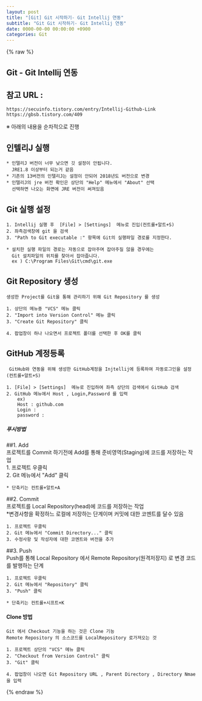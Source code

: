 ```yaml
---  
layout: post  
title: "[Git] Git 시작하기- Git Intellij 연동"  
subtitle: "Git Git 시작하기- Git Intellij 연동"  
date: 0000-00-00 00:00:00 +0900  
categories: Git  
---  
```

{% raw %}  
## Git - Git Intellij 연동  
  
## 참고 URL :  
	https://secuinfo.tistory.com/entry/Intellij-Github-Link  
	https://gbsb.tistory.com/409  
  
※ 아래의 내용을 순차적으로 진행  
  
## 인텔리J 실행  
	* 인텔리J 버전이 너무 낮으면 깃 설정이 안됩니다.  
	  JRE1.8 이상부터 되는거 같음  
	* 기존의 13버전의 인텔리J는 설정이 안되어 2018년도 버전으로 변경  
	* 인텔리J의 jre 버전 확인은 상단의 "Help" 메뉴에서 "About" 선택  
	  선택하면 나오는 화면에 JRE 버전이 써져있음  
  
## Git 실행 설정  
	1. Intellij 실행 후  [File] > [Settings]  메뉴로 진입(컨트롤+알트+S)  
	2. 좌측검색창에 git 을 검색  
	3. "Path to Git executable :" 항목에 Git의 실행파일 경로를 지정한다.  
  
	* 설치한 실행 파일의 경로는 자동으로 잡아주며 잡아주질 않을 경우에는  
	  Git 설치파일의 위치를 찾아서 잡아줍니다.  
	  ex ) C:\Program Files\Git\cmd\git.exe  
  
## Git Repository 생성  
  
	생성한 Project를 Git을 통해 관리하기 위해 Git Repository 를 생성  
  
	1. 상단의 메뉴중 "VCS" 메뉴 클릭  
	2. "Import into Version Control" 메뉴 클릭  
	3. "Create Git Repository" 클릭  
  
	4. 팝업창이 하나 나오면서 프로젝트 폴더를 선택한 후 OK를 클릭  
  
## GitHub 계정등록  
  
	 GitHub와 연동을 위해 생성한 GitHub계정을 Injtellij에 등록하여 자동로그인을 설정 (컨트롤+알트+S)  
  
	1. [File] > [Settings]  메뉴로 진입하여 좌측 상단의 검색에서 GitHub 검색  
	2. GitHub 메뉴에서 Host , Login,Password 를 입력  
		ex)  
		Host : github.com  
		Login :  
		password :  
  
##### 푸시방법  
  
##1. Add  
	프로젝트를 Commit 하기전에 Add를 통해 준비영역(Staging)에 코드를 저장하는 작업  
	1. 프로젝트 우클릭  
	2. Git 메뉴에서 "Add" 클릭  
  
	* 단축키는 컨트롤+알트+A  
  
##2. Commit  
	프로젝트를 Local Repository(head)에 코드를 저장하는 작업  
	*변경사항을 확정하느 로컬에 저장하는 단계이며 커밋에 대한 코멘트를 달수 있음  
  
	1. 프로젝트 우클릭  
	2. Git 메뉴에서 "Commit Directory..." 클릭  
	3. 수정사항 및 작성자에 대한 코멘트와 버전을 추가  
  
##3. Push  
	Push를 통해 Local Repository 에서 Remote Repository(원격저장지) 로 변경 코드를 발행하는 단계  
  
	1. 프로젝트 우클릭  
	2. Git 메뉴에서 "Repository" 클릭  
	3. "Push" 클릭  
  
	* 단축키는 컨트롤+시프트+K  
  
#### Clone 방법  
	Git 에서 Checkout 기능을 하는 것은 Clone 기능  
	Remote Repository 의 소스코드를 LocalRepository 로가져오는 것  
  
	1. 프로젝트 상단의 "VCS" 메뉴 클릭  
	2. "Checkout from Version Control" 클릭  
	3. "Git" 클릭  
  
	4. 팝업창이 나오면 Git Repository URL , Parent Directory , Directory Nmae 을 입력  
  
{% endraw %}